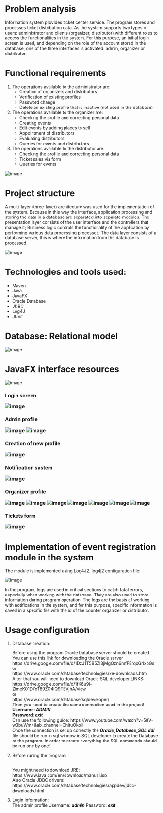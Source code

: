 # Problem analysis
<p>Information system provides ticket center service. The program stores and processes ticket distribution data. 
As the system supports two types of users: administrator and clients (organizer, distributor) with different roles to access the functionalities in the system. 
For this purpose, an initial login screen is used, and depending on the role of the account stored in the database, one of the three interfaces is activated: 
admin, organizer or distributor.</p>

# Functional requirements
<ol>
<li>The operations available to the administrator are: 
<ul><li>Creation of organizers and distributors</li>
<li>Verification of existing profiles</li> 
<li>Password change</li>
<li>Delete an existing profile that is inactive (not used in the database)</li></ul></li>
<li>The operations available to the organizer are: 
<ul><li>Checking the profile and correcting personal data</li> 
<li>Creating events</li> 
<li>Edit events by adding places to sell</li> 
<li>Appointment of distributors</li>
<li>Evaluating distributors</li> 
<li>Queries for events and distributors.</li></ul></li>
<li>The operations available to the distributor are:
<ul>
<li>Checking the profile and correcting personal data</li>
<li>Ticket sales via form</li>
<li>Queries for events</li></ul></li>
</ol>

![image](https://user-images.githubusercontent.com/100678443/213858770-b921abd1-5fab-4ef1-9282-254c0bf7b1e2.png)

# Project structure
<p>A multi-layer (three-layer) architecture was used for the implementation of the system. Because in this way the interface, 
application processing and storing the data in a database are separated into separate modules. 
The presentation layer consists of the user interface and the controllers that manage it; 
Business logic controls the functionality of the application by performing various data processing processes; 
The data layer consists of a database server, this is where the information from the database is processed.</p>

![image](https://user-images.githubusercontent.com/100678443/213859325-43e80023-5a3c-48fc-adf9-03820aa4c446.png)

# Technologies and tools used:
<ul>
<li>Maven</li>
<li>Java</li>
<li>JavaFX</li>
<li>Oracle Database</li>
<li>JDBC</li>
<li>Log4J</li>
<li>JUnit</li>
</ul>

# Database: Relational model

![image](https://user-images.githubusercontent.com/100678443/213859870-4f553bc7-d93f-4b65-8499-577458e91a8a.png)

# JavaFX interface resources

![image](https://user-images.githubusercontent.com/100678443/213859908-c92aafc3-cef7-4899-b70a-f8e33e0117cd.png)
<h3> Login screen 

![image](https://user-images.githubusercontent.com/100678443/213860009-a2ff9bdf-03c8-4afb-9565-8c55834010fe.png)
<h3> Admin profile
<p>

![image](https://user-images.githubusercontent.com/100678443/213860013-0d9794e2-b2e0-48a6-9544-798123b0174c.png)
![image](https://user-images.githubusercontent.com/100678443/213860018-a27d2d25-5b5f-477a-82bb-157f655a59ce.png)

<h3> Creation of new profile

![image](https://user-images.githubusercontent.com/100678443/213860022-04112d34-90ed-4f30-8144-1191788da267.png)
</p>

<h3> Notification system

![image](https://user-images.githubusercontent.com/100678443/213860030-28968b89-daa2-4d10-9276-90736950ba58.png)
<h3> Organizer profile
<p>

![image](https://user-images.githubusercontent.com/100678443/213860190-14371f2b-f5d8-4e0f-845b-42520441b181.png)
![image](https://user-images.githubusercontent.com/100678443/213860213-1c810ac6-1b41-4e05-a987-9522c653a7c1.png)
![image](https://user-images.githubusercontent.com/100678443/213860246-965e6ee6-19b0-44fa-aa7a-2db0bfce2c1a.png)
![image](https://user-images.githubusercontent.com/100678443/213860249-56251509-8659-4b82-b62c-64441cfe2576.png)
![image](https://user-images.githubusercontent.com/100678443/213860255-f95c0a2f-3894-4179-8b70-843ba0050996.png)
![image](https://user-images.githubusercontent.com/100678443/213860257-7bd0d8cd-3736-4076-9eea-b7a4bfb4f678.png)
![image](https://user-images.githubusercontent.com/100678443/213860259-e454b2aa-9eb5-483c-a233-bcb1af179686.png)
</p>
<h3> Tickets form

![image](https://user-images.githubusercontent.com/100678443/213860262-e31044be-4f17-4b9c-98d3-d2931ba8132b.png)

# Implementation of event registration module in the system
The module is implemented using Log4J2. log4j2 configuration file:

![image](https://user-images.githubusercontent.com/100678443/213860342-481869dc-4a9f-4f39-b219-773ebd44b866.png)

<p>In the program, logs are used in critical sections to catch fatal errors, especially when working with the database. 
They are also used to store information during program operation. The logs are the basis of working with notifications in the system, 
and for this purpose, specific information is saved in a specific file with the id of the counter organizer or distributor.</p>

# Usage configuration 
<ol>
<li>Database creation:
<br><p>Before using the program Oracle Database server should be created. You can use this link for downloading the Oracle server https://drive.google.com/file/d/1DzJ1T5B5Zl3jMgQzn6mfFErqxGrlxpGs
<br> or <br> https://www.oracle.com/database/technologies/xe-downloads.html
<br> After that you will need to download Oracle SQL developer LINKS:
<br> https://drive.google.com/file/d/1fK6u9i-ZimeK01D7xT89ZO4iQ9TEVjhA/view <br> or
<br> https://www.oracle.com/database/sqldeveloper/
<br> Then you need to create the same connection used in the project!
<br> <b>Username: <i> ADMIN</i>
<br> Password: <i> exit </i></b>
<br> Can use the following guide: https://www.youtube.com/watch?v=58V-w3buWm4&ab_channel=ChituOkoli
<br> Once the connection is set up correctly the <b><i>Oracle_Database_SQL.ddl</i></b> file should be run in sql window in SQL developer to create the Database of the program. In order to create everything the SQL commands should be run one by one!
</p> </li>
<li>Before runing the program:
<p><br>You might need to download JRE: https://www.java.com/en/download/manual.jsp
<br> Also Oracle JDBC drivers: https://www.oracle.com/database/technologies/appdev/jdbc-downloads.html
</p>
</li>
<li> Login information:
<br> The admin profile Username: <b><i>admin</i></b> Password: <b><i>exit</i></b>
</li>
</ol>
